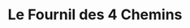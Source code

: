 ---
title: "Le Fournil des 4 Chemins"
url: /mareil-marly/le-fournil-des-4-chemins/
shop: boulangerie
---